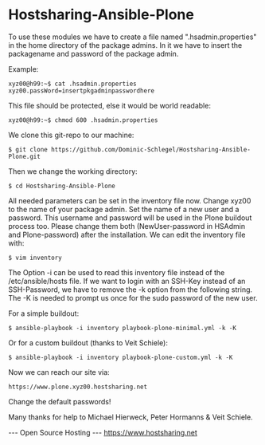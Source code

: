Hostsharing-Ansible-Plone
=========================

To use these modules we have to create a file named ".hsadmin.properties" in the home directory of the package admins. In it we have to insert the packagename and password of the package admin. 

Example:

    xyz00@h99:~$ cat .hsadmin.properties 
    xyz00.passWord=insertpkgadminpasswordhere

This file should be protected, else it would be world readable:

    xyz00@h99:~$ chmod 600 .hsadmin.properties

We clone this git-repo to our machine:

    $ git clone https://github.com/Dominic-Schlegel/Hostsharing-Ansible-Plone.git

Then we change the working directory:

    $ cd Hostsharing-Ansible-Plone

All needed parameters can be set in the inventory file now. Change xyz00 to the name of your package admin. Set the name of a new user and a password. This username and password will be used in the Plone buildout process too. Please change them both (NewUser-password in HSAdmin and Plone-password) after the installation. We can edit the inventory file with:

    $ vim inventory
    
The Option -i can be used to read this inventory file instead of the /etc/ansible/hosts file. If we want to login with an SSH-Key instead of an SSH-Password, we have to remove the -k option from the following string. The -K is needed to prompt us once for the sudo password of the new user.

For a simple buildout:

    $ ansible-playbook -i inventory playbook-plone-minimal.yml -k -K
    
Or for a custom buildout (thanks to Veit Schiele):

    $ ansible-playbook -i inventory playbook-plone-custom.yml -k -K

Now we can reach our site via:

    https://www.plone.xyz00.hostsharing.net

Change the default passwords!

Many thanks for help to Michael Hierweck, Peter Hormanns & Veit Schiele.

--- Open Source Hosting ---
 https://www.hostsharing.net
